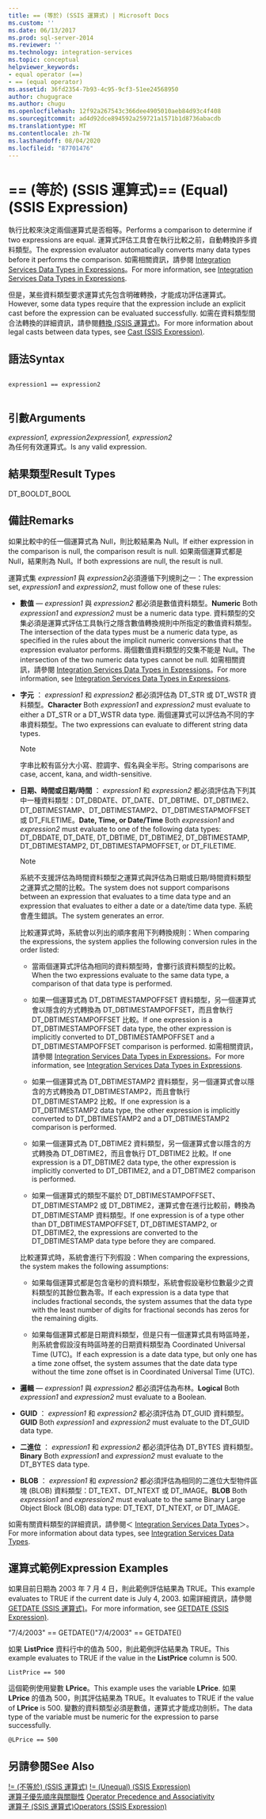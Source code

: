 ```yaml
---
title: == (等於) (SSIS 運算式) | Microsoft Docs
ms.custom: ''
ms.date: 06/13/2017
ms.prod: sql-server-2014
ms.reviewer: ''
ms.technology: integration-services
ms.topic: conceptual
helpviewer_keywords:
- equal operator (==)
- == (equal operator)
ms.assetid: 36fd2354-7b93-4c95-9cf3-51ee24568950
author: chugugrace
ms.author: chugu
ms.openlocfilehash: 12f92a267543c366dee4905010aeb84d93c4f408
ms.sourcegitcommit: ad4d92dce894592a259721a1571b1d8736abacdb
ms.translationtype: MT
ms.contentlocale: zh-TW
ms.lasthandoff: 08/04/2020
ms.locfileid: "87701476"
---
```

# <a name="-equal-ssis-expression"></a><span data-ttu-id="c01d6-102">== (等於) (SSIS 運算式)</span><span class="sxs-lookup"><span data-stu-id="c01d6-102">== (Equal) (SSIS Expression)</span></span>
  <span data-ttu-id="c01d6-103">執行比較來決定兩個運算式是否相等。</span><span class="sxs-lookup"><span data-stu-id="c01d6-103">Performs a comparison to determine if two expressions are equal.</span></span> <span data-ttu-id="c01d6-104">運算式評估工具會在執行比較之前，自動轉換許多資料類型。</span><span class="sxs-lookup"><span data-stu-id="c01d6-104">The expression evaluator automatically converts many data types before it performs the comparison.</span></span> <span data-ttu-id="c01d6-105">如需相關資訊，請參閱 [Integration Services Data Types in Expressions](integration-services-data-types-in-expressions.md)。</span><span class="sxs-lookup"><span data-stu-id="c01d6-105">For more information, see [Integration Services Data Types in Expressions](integration-services-data-types-in-expressions.md).</span></span>  
  
 <span data-ttu-id="c01d6-106">但是，某些資料類型要求運算式先包含明確轉換，才能成功評估運算式。</span><span class="sxs-lookup"><span data-stu-id="c01d6-106">However, some data types require that the expression include an explicit cast before the expression can be evaluated successfully.</span></span> <span data-ttu-id="c01d6-107">如需在資料類型間合法轉換的詳細資訊，請參閱[轉換 &#40;SSIS 運算式&#41;](cast-ssis-expression.md)。</span><span class="sxs-lookup"><span data-stu-id="c01d6-107">For more information about legal casts between data types, see [Cast &#40;SSIS Expression&#41;](cast-ssis-expression.md).</span></span>  
  
## <a name="syntax"></a><span data-ttu-id="c01d6-108">語法</span><span class="sxs-lookup"><span data-stu-id="c01d6-108">Syntax</span></span>  
  
```  
  
expression1 == expression2  
  
```  
  
## <a name="arguments"></a><span data-ttu-id="c01d6-109">引數</span><span class="sxs-lookup"><span data-stu-id="c01d6-109">Arguments</span></span>  
 <span data-ttu-id="c01d6-110">*expression1, expression2*</span><span class="sxs-lookup"><span data-stu-id="c01d6-110">*expression1, expression2*</span></span>  
 <span data-ttu-id="c01d6-111">為任何有效運算式。</span><span class="sxs-lookup"><span data-stu-id="c01d6-111">Is any valid expression.</span></span>  
  
## <a name="result-types"></a><span data-ttu-id="c01d6-112">結果類型</span><span class="sxs-lookup"><span data-stu-id="c01d6-112">Result Types</span></span>  
 <span data-ttu-id="c01d6-113">DT_BOOL</span><span class="sxs-lookup"><span data-stu-id="c01d6-113">DT_BOOL</span></span>  
  
## <a name="remarks"></a><span data-ttu-id="c01d6-114">備註</span><span class="sxs-lookup"><span data-stu-id="c01d6-114">Remarks</span></span>  
 <span data-ttu-id="c01d6-115">如果比較中的任一個運算式為 Null，則比較結果為 Null。</span><span class="sxs-lookup"><span data-stu-id="c01d6-115">If either expression in the comparison is null, the comparison result is null.</span></span> <span data-ttu-id="c01d6-116">如果兩個運算式都是 Null，結果則為 Null。</span><span class="sxs-lookup"><span data-stu-id="c01d6-116">If both expressions are null, the result is null.</span></span>  
  
 <span data-ttu-id="c01d6-117">運算式集 *expression1* 與 *expression2*必須遵循下列規則之一：</span><span class="sxs-lookup"><span data-stu-id="c01d6-117">The expression set, *expression1* and *expression2*, must follow one of these rules:</span></span>  
  
-   <span data-ttu-id="c01d6-118">**數值** — *expression1* 與 *expression2* 都必須是數值資料類型。</span><span class="sxs-lookup"><span data-stu-id="c01d6-118">**Numeric** Both *expression1* and *expression2* must be a numeric data type.</span></span> <span data-ttu-id="c01d6-119">資料類型的交集必須是運算式評估工具執行之隱含數值轉換規則中所指定的數值資料類型。</span><span class="sxs-lookup"><span data-stu-id="c01d6-119">The intersection of the data types must be a numeric data type, as specified in the rules about the implicit numeric conversions that the expression evaluator performs.</span></span> <span data-ttu-id="c01d6-120">兩個數值資料類型的交集不能是 Null。</span><span class="sxs-lookup"><span data-stu-id="c01d6-120">The intersection of the two numeric data types cannot be null.</span></span> <span data-ttu-id="c01d6-121">如需相關資訊，請參閱 [Integration Services Data Types in Expressions](integration-services-data-types-in-expressions.md)。</span><span class="sxs-lookup"><span data-stu-id="c01d6-121">For more information, see [Integration Services Data Types in Expressions](integration-services-data-types-in-expressions.md).</span></span>  
  
-   <span data-ttu-id="c01d6-122">**字元** ： *expression1* 和 *expression2* 都必須評估為 DT_STR 或 DT_WSTR 資料類型。</span><span class="sxs-lookup"><span data-stu-id="c01d6-122">**Character** Both *expression1* and *expression2* must evaluate to either a DT_STR or a DT_WSTR data type.</span></span> <span data-ttu-id="c01d6-123">兩個運算式可以評估為不同的字串資料類型。</span><span class="sxs-lookup"><span data-stu-id="c01d6-123">The two expressions can evaluate to different string data types.</span></span>  
  
    > [!NOTE]  
    >  <span data-ttu-id="c01d6-124">字串比較有區分大小寫、腔調字、假名與全半形。</span><span class="sxs-lookup"><span data-stu-id="c01d6-124">String comparisons are case, accent, kana, and width-sensitive.</span></span>  
  
-   <span data-ttu-id="c01d6-125">**日期、時間或日期/時間** ： *expression1* 和 *expression2* 都必須評估為下列其中一種資料類型：DT_DBDATE、DT_DATE、DT_DBTIME、DT_DBTIME2、DT_DBTIMESTAMP、DT_DBTIMESTAMP2、DT_DBTIMESTAPMOFFSET 或 DT_FILETIME。</span><span class="sxs-lookup"><span data-stu-id="c01d6-125">**Date, Time, or Date/Time** Both *expression1* and *expression2* must evaluate to one of the following data types: DT_DBDATE, DT_DATE, DT_DBTIME, DT_DBTIME2, DT_DBTIMESTAMP, DT_DBTIMESTAMP2, DT_DBTIMESTAPMOFFSET, or DT_FILETIME.</span></span>  
  
    > [!NOTE]  
    >  <span data-ttu-id="c01d6-126">系統不支援評估為時間資料類型之運算式與評估為日期或日期/時間資料類型之運算式之間的比較。</span><span class="sxs-lookup"><span data-stu-id="c01d6-126">The system does not support comparisons between an expression that evaluates to a time data type and an expression that evaluates to either a date or a date/time data type.</span></span> <span data-ttu-id="c01d6-127">系統會產生錯誤。</span><span class="sxs-lookup"><span data-stu-id="c01d6-127">The system generates an error.</span></span>  
  
     <span data-ttu-id="c01d6-128">比較運算式時，系統會以列出的順序套用下列轉換規則：</span><span class="sxs-lookup"><span data-stu-id="c01d6-128">When comparing the expressions, the system applies the following conversion rules in the order listed:</span></span>  
  
    -   <span data-ttu-id="c01d6-129">當兩個運算式評估為相同的資料類型時，會擲行該資料類型的比較。</span><span class="sxs-lookup"><span data-stu-id="c01d6-129">When the two expressions evaluate to the same data type, a comparison of that data type is performed.</span></span>  
  
    -   <span data-ttu-id="c01d6-130">如果一個運算式為 DT_DBTIMESTAMPOFFSET 資料類型，另一個運算式會以隱含的方式轉換為 DT_DBTIMESTAMPOFFSET，而且會執行 DT_DBTIMESTAMPOFFSET 比較。</span><span class="sxs-lookup"><span data-stu-id="c01d6-130">If one expression is a DT_DBTIMESTAMPOFFSET data type, the other expression is implicitly converted to DT_DBTIMESTAMPOFFSET and a DT_DBTIMESTAMPOFFSET comparison is performed.</span></span> <span data-ttu-id="c01d6-131">如需相關資訊，請參閱 [Integration Services Data Types in Expressions](integration-services-data-types-in-expressions.md)。</span><span class="sxs-lookup"><span data-stu-id="c01d6-131">For more information, see [Integration Services Data Types in Expressions](integration-services-data-types-in-expressions.md).</span></span>  
  
    -   <span data-ttu-id="c01d6-132">如果一個運算式為 DT_DBTIMESTAMP2 資料類型，另一個運算式會以隱含的方式轉換為 DT_DBTIMESTAMP2，而且會執行 DT_DBTIMESTAMP2 比較。</span><span class="sxs-lookup"><span data-stu-id="c01d6-132">If one expression is a DT_DBTIMESTAMP2 data type, the other expression is implicitly converted to DT_DBTIMESTAMP2 and a DT_DBTIMESTAMP2 comparison is performed.</span></span>  
  
    -   <span data-ttu-id="c01d6-133">如果一個運算式為 DT_DBTIME2 資料類型，另一個運算式會以隱含的方式轉換為 DT_DBTIME2，而且會執行 DT_DBTIME2 比較。</span><span class="sxs-lookup"><span data-stu-id="c01d6-133">If one expression is a DT_DBTIME2 data type, the other expression is implicitly converted to DT_DBTIME2, and a DT_DBTIME2 comparison is performed.</span></span>  
  
    -   <span data-ttu-id="c01d6-134">如果一個運算式的類型不屬於 DT_DBTIMESTAMPOFFSET、DT_DBTIMESTAMP2 或 DT_DBTIME2，運算式會在進行比較前，轉換為 DT_DBTIMESTAMP 資料類型。</span><span class="sxs-lookup"><span data-stu-id="c01d6-134">If one expression is of a type other than DT_DBTIMESTAMPOFFSET, DT_DBTIMESTAMP2, or DT_DBTIME2, the expressions are converted to the DT_DBTIMESTAMP data type before they are compared.</span></span>  
  
     <span data-ttu-id="c01d6-135">比較運算式時，系統會進行下列假設：</span><span class="sxs-lookup"><span data-stu-id="c01d6-135">When comparing the expressions, the system makes the following assumptions:</span></span>  
  
    -   <span data-ttu-id="c01d6-136">如果每個運算式都是包含毫秒的資料類型，系統會假設毫秒位數最少之資料類型的其餘位數為零。</span><span class="sxs-lookup"><span data-stu-id="c01d6-136">If each expression is a data type that includes fractional seconds, the system assumes that the data type with the least number of digits for fractional seconds has zeros for the remaining digits.</span></span>  
  
    -   <span data-ttu-id="c01d6-137">如果每個運算式都是日期資料類型，但是只有一個運算式具有時區時差，則系統會假設沒有時區時差的日期資料類型為 Coordinated Universal Time (UTC)。</span><span class="sxs-lookup"><span data-stu-id="c01d6-137">If each expression is a date data type, but only one has a time zone offset, the system assumes that the date data type without the time zone offset is in Coordinated Universal Time (UTC).</span></span>  
  
-   <span data-ttu-id="c01d6-138">**邏輯** — *expression1* 與 *expression2* 都必須評估為布林。</span><span class="sxs-lookup"><span data-stu-id="c01d6-138">**Logical** Both *expression1* and *expression2* must evaluate to a Boolean.</span></span>  
  
-   <span data-ttu-id="c01d6-139">**GUID** ： *expression1* 和 *expression2* 都必須評估為 DT_GUID 資料類型。</span><span class="sxs-lookup"><span data-stu-id="c01d6-139">**GUID** Both *expression1* and *expression2* must evaluate to the DT_GUID data type.</span></span>  
  
-   <span data-ttu-id="c01d6-140">**二進位** ： *expression1* 和 *expression2* 都必須評估為 DT_BYTES 資料類型。</span><span class="sxs-lookup"><span data-stu-id="c01d6-140">**Binary** Both *expression1* and *expression2* must evaluate to the DT_BYTES data type.</span></span>  
  
-   <span data-ttu-id="c01d6-141">**BLOB** ： *expression1* 和 *expression2* 都必須評估為相同的二進位大型物件區塊 (BLOB) 資料類型：DT_TEXT、DT_NTEXT 或 DT_IMAGE。</span><span class="sxs-lookup"><span data-stu-id="c01d6-141">**BLOB** Both *expression1* and *expression2* must evaluate to the same Binary Large Object Block (BLOB) data type: DT_TEXT, DT_NTEXT, or DT_IMAGE.</span></span>  
  
 <span data-ttu-id="c01d6-142">如需有關資料類型的詳細資訊，請參閱＜ [Integration Services Data Types](../data-flow/integration-services-data-types.md)＞。</span><span class="sxs-lookup"><span data-stu-id="c01d6-142">For more information about data types, see [Integration Services Data Types](../data-flow/integration-services-data-types.md).</span></span>  
  
## <a name="expression-examples"></a><span data-ttu-id="c01d6-143">運算式範例</span><span class="sxs-lookup"><span data-stu-id="c01d6-143">Expression Examples</span></span>  
 <span data-ttu-id="c01d6-144">如果目前日期為 2003 年 7 月 4 日，則此範例評估結果為 TRUE。</span><span class="sxs-lookup"><span data-stu-id="c01d6-144">This example evaluates to TRUE if the current date is July 4, 2003.</span></span> <span data-ttu-id="c01d6-145">如需詳細資訊，請參閱 [GETDATE &#40;SSIS 運算式&#41;](getdate-ssis-expression.md)。</span><span class="sxs-lookup"><span data-stu-id="c01d6-145">For more information, see [GETDATE &#40;SSIS Expression&#41;](getdate-ssis-expression.md).</span></span>  
  
 <span data-ttu-id="c01d6-146">"7/4/2003" == GETDATE()</span><span class="sxs-lookup"><span data-stu-id="c01d6-146">"7/4/2003" == GETDATE()</span></span>  
  
 <span data-ttu-id="c01d6-147">如果 **ListPrice** 資料行中的值為 500，則此範例評估結果為 TRUE。</span><span class="sxs-lookup"><span data-stu-id="c01d6-147">This example evaluates to TRUE if the value in the **ListPrice** column is 500.</span></span>  
  
```  
ListPrice == 500  
```  
  
 <span data-ttu-id="c01d6-148">這個範例使用變數 **LPrice**。</span><span class="sxs-lookup"><span data-stu-id="c01d6-148">This example uses the variable **LPrice**.</span></span> <span data-ttu-id="c01d6-149">如果 **LPrice** 的值為 500，則其評估結果為 TRUE。</span><span class="sxs-lookup"><span data-stu-id="c01d6-149">It evaluates to TRUE if the value of **LPrice** is 500.</span></span> <span data-ttu-id="c01d6-150">變數的資料類型必須是數值，運算式才能成功剖析。</span><span class="sxs-lookup"><span data-stu-id="c01d6-150">The data type of the variable must be numeric for the expression to parse successfully.</span></span>  
  
```  
@LPrice == 500  
```  
  
## <a name="see-also"></a><span data-ttu-id="c01d6-151">另請參閱</span><span class="sxs-lookup"><span data-stu-id="c01d6-151">See Also</span></span>  
 <span data-ttu-id="c01d6-152">[\!= &#40;不等於&#41; &#40;SSIS 運算式&#41;](equal-ssis-expression.md) </span><span class="sxs-lookup"><span data-stu-id="c01d6-152">[!= &#40;Unequal&#41; &#40;SSIS Expression&#41;](equal-ssis-expression.md) </span></span>  
 <span data-ttu-id="c01d6-153">[運算子優先順序與關聯性](operator-precedence-and-associativity.md) </span><span class="sxs-lookup"><span data-stu-id="c01d6-153">[Operator Precedence and Associativity](operator-precedence-and-associativity.md) </span></span>  
 [<span data-ttu-id="c01d6-154">運算子 &#40;SSIS 運算式&#41;</span><span class="sxs-lookup"><span data-stu-id="c01d6-154">Operators &#40;SSIS Expression&#41;</span></span>](operators-ssis-expression.md)  
  
  
